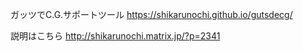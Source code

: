 ガッツでC.G.サポートツール
https://shikarunochi.github.io/gutsdecg/

説明はこちら
http://shikarunochi.matrix.jp/?p=2341
